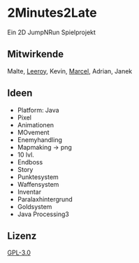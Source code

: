 # 2Minutes2Late

Ein 2D JumpNRun Spielprojekt

## Mitwirkende

Malte, [Leeroy](https://github.com/TheonlyTazz), Kevin, [Marcel](https://github.com/marcelgustin), Adrian, Janek

## Ideen
- Platform: Java
- Pixel
- Animationen
- MOvement
- Enemyhandling
- Mapmaking -> png
- 10 lvl.
- Endboss
- Story
- Punktesystem
- Waffensystem
- Inventar
- Paralaxhintergrund
- Goldsystem
- Java Processing3

## Lizenz

[GPL-3.0](https://choosealicense.com/licenses/gpl-3.0/)
